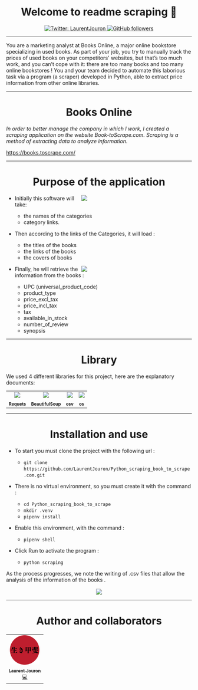 <h1 align="center">Welcome to readme scraping 👋</h1>
<p align="center">
  <a href="https://twitter.com/LaurentJouron">
    <img alt="Twitter: LaurentJouron"
      src="https://img.shields.io/twitter/follow/LaurentJouron.svg?style=social" target="_blank" />
  </a>   
  <a href="https://github.com/LaurentJouron">
    <img alt="GitHub followers" 
      src="https://img.shields.io/github/followers/LaurentJouron?style=social" />
  </a>
</p>

___

You are a marketing analyst at Books Online, a major online bookstore specializing in used books. As part of your job, 
you try to manually track the prices of used books on your competitors' websites, but that’s too much work, and you can’t
cope with it: there are too many books and too many online bookstores ! You and your team decided to automate this
laborious task via a program (a scraper) developed in Python, able to extract price information
from other online libraries.

___________
<h1 align="center">Books Online</h1>

*In order to better manage the company in which I work, I created a scraping application on the website
Book-toScrape.com. Scraping is a method of extracting data to analyze information.*

https://books.toscrape.com/

___________
<h1 align="center">Purpose of the application</h1>

<p align="center">
    <img align="right"
      width="300px" 
      src="https://www.e-bdd.com/images/scraping-web.webp" />
</p>

* Initially this software will take:
  * the names of the categories
  * category links.
 
* Then according to the links of the Categories, it will load :
  * the titles of the books
  * the links of the books
  * the covers of books

<p align="center">
    <img align="right"
      width="300px"
      src="https://www.okvoyage.com/wp-content/uploads/2021/01/bibliotheque-nationale-finlande-1024x683.jpeg" />
</p>

* Finally, he will retrieve the information from the books :

  * UPC (universal_product_code)
  * product_type
  * price_excl_tax
  * price_incl_tax
  * tax
  * available_in_stock
  * number_of_review
  * synopsis

___________
<h1 align="center">Library</h1>

We used 4 different libraries for this project, here are the explanatory documents:

<table>
  <tr>
    <td align="center">
      <a href="https://docs.python-requests.org/en/latest">
        <img width="130px"
          src="https://docs.python-requests.org/en/latest/_static/requests-sidebar.png" /><br />
        <sub><b>Requets</b></sub></a><br />
      <a href="https://docs.python-requests.org/en/latest" title="Documentation Requests" ></a>
    </td>
    <td align="center">
      <a href="https://www.crummy.com/software/BeautifulSoup/bs4/doc/">
        <img width="130px"
          src="https://www.crummy.com/software/BeautifulSoup/bs4/doc/_images/6.1.jpg" /><br />
        <sub><b>BeautifulSoup</b></sub></a><br />
      <a href="https://www.crummy.com/software/BeautifulSoup/bs4/doc/" title="Documentation BeautifulSoup" ></a>
    </td>
    <td align="center">
      <a href="https://docs.python.org/fr/3/library/csv.html">
        <img width="150px"
          src="https://encrypted-tbn0.gstatic.com/images?q=tbn:ANd9GcTeFQCFFmRX7dsxcyLmKNYn9Umgdg71FDMsZQ&usqp=CAU" /><br />
        <sub><b>csv</b></sub></a><br />
      <a href="https://docs.python.org/fr/3/library/csv.html" title="Documentation csv" ></a> 
    </td>
    <td align="center">
      <a href="https://docs.python.org/3/library/os.html">
        <img width="150px"
          src="https://encrypted-tbn0.gstatic.com/images?q=tbn:ANd9GcQGeVC6EubMa9PBsn1aoXsbCmGEVENRpb9wlg&usqp=CAU" /><br />
        <sub><b>os</b></sub></a><br />
      <a href="https://docs.python.org/3/library/os.html" title="Documentation csv" ></a> 
    </td>
  </tr>
</table>

___________
<h1 align="center">Installation and use</h1>

* To start you must clone the project with the following url :
  * ``git clone https://github.com/LaurentJouron/Python_scraping_book_to_scrape.com.git``

* There is no virtual environment, so you must create it with the command :
  * ``cd Python_scraping_book_to_scrape``
  * ``mkdir .venv``
  * ``pipenv install``

* Enable this environment, with the command : 
  * ``pipenv shell``

* Click Run to activate the program :
  * ``python scraping``

As the process progresses, we note the writing of .csv files that allow the analysis of the information of the books .

<p align="center">
    <img align="center" 
      width="350px" 
        src="https://encrypted-tbn0.gstatic.com/images?q=tbn:ANd9GcTRCQnMkK3eTUga21tSq4dsh6xBfffxX5YWVg&usqp=CAU" />
</p>

___________
<h1 align="center">Author and collaborators</h1>

<table>
  <tr>
    <td align="center">
      <a href="https://github.com/LaurentJouron">
        <img width="80px"
          src="https://github.com/LaurentJouron/LaurentJouron.github.io/blob/main/ressources/img/logo/ikigai.png" /><br />
        <sub><b>Laurent Jouron</b></sub></a><br />
      <a href="https://github.com/LaurentJouron/Python_scrape_book_to_scrape" title="Application Coder">💻</a>
    </td>
  </tr>
</table>
